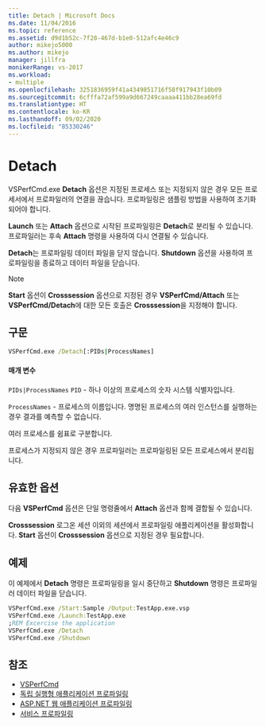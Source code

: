 ```yaml
---
title: Detach | Microsoft Docs
ms.date: 11/04/2016
ms.topic: reference
ms.assetid: d9d1b52c-7f28-467d-b1e0-512afc4e46c9
author: mikejo5000
ms.author: mikejo
manager: jillfra
monikerRange: vs-2017
ms.workload:
- multiple
ms.openlocfilehash: 3251836959f41a4349851716f58f917943f10b09
ms.sourcegitcommit: 6cfffa72af599a9d667249caaaa411bb28ea69fd
ms.translationtype: HT
ms.contentlocale: ko-KR
ms.lasthandoff: 09/02/2020
ms.locfileid: "85330246"
---
```

# <a name="detach"></a>Detach
VSPerfCmd.exe **Detach** 옵션은 지정된 프로세스 또는 지정되지 않은 경우 모든 프로세서에서 프로파일러의 연결을 끊습니다. 프로파일링은 샘플링 방법을 사용하여 초기화되어야 합니다.

 **Launch** 또는 **Attach** 옵션으로 시작된 프로파일링은 **Detach**로 분리될 수 있습니다. 프로파일러는 후속 **Attach** 명령을 사용하여 다시 연결될 수 있습니다.

 **Detach**는 프로파일링 데이터 파일을 닫지 않습니다. **Shutdown** 옵션을 사용하여 프로파일링을 종료하고 데이터 파일을 닫습니다.

> [!NOTE]
> **Start** 옵션이 **Crosssession** 옵션으로 지정된 경우 **VSPerfCmd/Attach** 또는 **VSPerfCmd/Detach**에 대한 모든 호출은 **Crosssession**을 지정해야 합니다.

## <a name="syntax"></a>구문

```cmd
VSPerfCmd.exe /Detach[:PIDs|ProcessNames]
```

#### <a name="parameters"></a>매개 변수
 `PIDs|ProcessNames` `PID` - 하나 이상의 프로세스의 숫자 시스템 식별자입니다.

 `ProcessNames` - 프로세스의 이름입니다. 명명된 프로세스의 여러 인스턴스를 실행하는 경우 결과를 예측할 수 없습니다.

 여러 프로세스를 쉼표로 구분합니다.

 프로세스가 지정되지 않은 경우 프로파일러는 프로파일링된 모든 프로세스에서 분리됩니다.

## <a name="valid-options"></a>유효한 옵션
 다음 **VSPerfCmd** 옵션은 단일 명령줄에서 **Attach** 옵션과 함께 결합될 수 있습니다.

 **Crosssession** 로그온 세션 이외의 세션에서 프로파일링 애플리케이션을 활성화합니다. **Start** 옵션이 **Crosssession** 옵션으로 지정된 경우 필요합니다.

## <a name="example"></a>예제
 이 예제에서 **Detach** 명령은 프로파일링을 일시 중단하고 **Shutdown** 명령은 프로파일러 데이터 파일을 닫습니다.

```cmd
VSPerfCmd.exe /Start:Sample /Output:TestApp.exe.vsp
VSPerfCmd.exe /Launch:TestApp.exe
;REM Excercise the application
VSPerfCmd.exe /Detach
VSPerfCmd.exe /Shutdown
```

## <a name="see-also"></a>참조
- [VSPerfCmd](../profiling/vsperfcmd.md)
- [독립 실행형 애플리케이션 프로파일링](../profiling/command-line-profiling-of-stand-alone-applications.md)
- [ASP.NET 웹 애플리케이션 프로파일링](../profiling/command-line-profiling-of-aspnet-web-applications.md)
- [서비스 프로파일링](../profiling/command-line-profiling-of-services.md)
